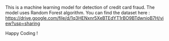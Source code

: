 This is a machine learning model for detection of credit card fraud. The model uses Random Forest algorithm. 
You can find the dataset here : https://drive.google.com/file/d/1q3HENxnr5XeBTEdYT1rBO9BTdwnioB7H/view?usp=sharing


Happy Coding !
